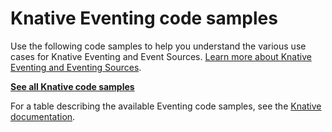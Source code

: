 # Knative Eventing code samples

Use the following code samples to help you understand the various use cases for
Knative Eventing and Event Sources.
[Learn more about Knative Eventing and Eventing Sources](https://knative.dev/docs/eventing/).

[**See all Knative code samples**](https://knative.dev/docs/samples/)

For a table describing the available Eventing code samples, see the [Knative documentation](https://knative.dev/docs/samples/eventing/).

